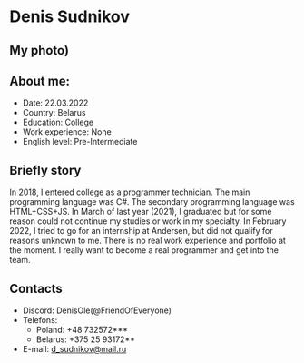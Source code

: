 # Denis Sudnikov

## My photo)


## About me:

- Date: 22.03.2022
- Country: Belarus
- Education: College
- Work experience: None
- English level: Pre-Intermediate

## Briefly story

In 2018, I entered college as a programmer technician. The main programming language was C#.
The secondary programming language was HTML+CSS+JS. In March of last year (2021),
I graduated but for some reason could not continue my studies or work in my specialty.
In February 2022, I tried to go for an internship at Andersen, but did not qualify for reasons unknown to me.
There is no real work experience and portfolio at the moment.
I really want to become a real programmer and get into the team.

## Contacts

- Discord: DenisOle(@FriendOfEveryone)
- Telefons:
  - Poland: +48 732572\*\*\*
  - Belarus: +375 25 93172\*\*
- E-mail: d_sudnikov@mail.ru
